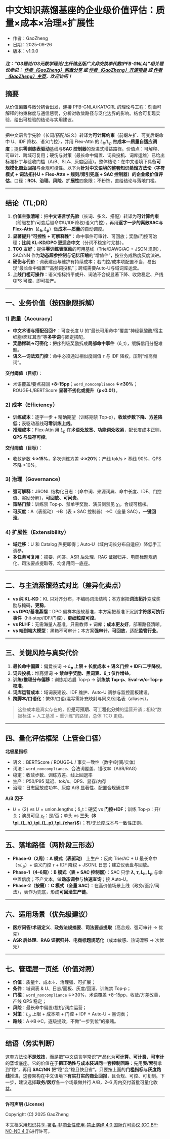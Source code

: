 ﻿# 中文知识蒸馏基座的企业级价值评估：质量×成本×治理×扩展性

- 作者：GaoZheng
- 日期：2025-09-26
- 版本：v1.0.0

#### ***注：“O3理论/O3元数学理论/主纤维丛版广义非交换李代数(PFB-GNLA)”相关理论参见： [作者（GaoZheng）网盘分享](https://drive.google.com/drive/folders/1lrgVtvhEq8cNal0Aa0AjeCNQaRA8WERu?usp=sharing) 或 [作者（GaoZheng）开源项目](https://github.com/CTaiDeng/open_meta_mathematical_theory) 或 [作者（GaoZheng）主页](https://mymetamathematics.blogspot.com)，欢迎访问！***

## 摘要
从价值偏置与微分耦合出发，连接 PFB-GNLA/KAT/GRL 的理论与工程：刻画可解释的约束梯度与通信惩罚，分析对收敛路径与泛化边界的影响。结合可复现实验，给出可检验的结论与实用建议。

---

把中文语言学先验（长词/搭配/歧义）转译为**可计算约束**（前缀左扩、可变后缀命中 U、IDF 降权、语义门控），并用 Flex-Attn 的 $L_h/L_p$ 做**成本—质量自适应调度**；提供**零训练表驱动**基线与**SAC 控制器**的渐进式增益路径。价值点：可解释、可审计、跨域可复用；硬伤与对策（最长命中偏置、词典投机、词库运维）已给出标准补丁与验收门槛（A/B、SLA、灰度回滚）。整体结论：在中文语境下具备**可规模化商业回报**与合规可控性。以下为**针对中文语境的整套知识蒸馏方法论（字符模式 + 词法拓扑U + Flex‑Attn + 规则/索引兜底 + SAC 控制器）**的**企业级价值评估**。口径：**ROI、治理、风险、扩展性**四象限；不粉饰，直给结论与落地门槛。

---

## 结论（TL;DR）

1. **价值主张清晰**：把**中文语言学先验**（长词、多义、搭配）转译为**可计算约束**（前缀左扩/可变后缀命中U/IDF降权/语义门控），再用**逐字一步的离散SAC**与**Flex‑Attn（$L_h,L_p$**）做**成本—质量**的自动调度。
2. **显著提升“可控性 + 可解释性”**：命中事件可审计、可回放；奖励/门控可治理；**比纯 KL‑KD/DPO 更适合中文**（分词不稳定时尤甚）。
3. **TCO 友好**：提供**零训练表驱动**的可用基线（Trie/DAWG/AC + JSON 规则），SAC/NN 作为**动态超参控制与记忆压缩**的“增值件”，按业务成熟度灰度演进。
4. **硬伤与代价**：词表建设与维护有持续成本；若门控/成本项配置不当，易出现“最长命中偏置”“高频词投机”；跨域需要Auto‑U与域词库运营。
5. **上线门槛可操作**：语义指标持平或升、词法不合规显著下降、收敛稳定、产线 QPS 可控，即可投产。

---

## 一、业务价值（按四象限拆解）

### 1) 质量（Accuracy）

* **中文术语与搭配召回↑**：可变长度 U 的“最长可用命中”覆盖“神经氨酸酶/宿主细胞/面红耳赤”等**多字词**与固定搭配。
* **奖励稀疏→可密化**：把序列级奖励拆成**局部命中事件**（δ_t），缓解信用分配难题。
* **语义—词法双门控**：命中必须通过相似度阈值 $\tau$ 与 IDF 降权，压制“堆高频词”。

**交付阈值（目标）**：

* 术语覆盖/要点召回 **+8–15pp**；`word_noncompliance` **↓≥30%**；ROUGE‑L/BERTScore **显著不劣化或提升（p<0.01）**。

### 2) 成本（Efficiency）

* **训练成本**：逐字一步 + 精确期望（训练期禁 Top‑p），**收敛步数下降、方差降低**；表驱动基线**可零训练上线**。
* **推理成本**：Flex‑Attn 用 $L_p$ 在**术语处放宽、功能词处收紧**，配长度成本正则，**QPS 与显存可控**。

**交付阈值（目标）**：

* 收敛步数 **↓≥15%**，多次训练方差 **↓≥20%**；产线 tok/s ≥ 基线 90%，QPS 不降 >10%。

### 3) 治理（Governance）

* **强可解释**：JSONL 结构化日志：{命中词、来源词典、命中长度、IDF、门控值、奖励分解}，**可回放、可问责**。
* **策略门禁**：训练禁 Top‑p、禁单字奖励、演员侧禁见 $\chi_t$，合规可稽核。
* **可灰度**：A（表驱动）→B（表 + SAC 控制器）→C（全量 SAC），**一键回滚**。

### 4) 扩展性（Extensibility）

* **域迁移**：U 和 Catalog 热更即得；Auto‑U（域内词长分布自适应）降低手工调参。
* **多任务可复用**：摘要、问答、ASR 后处理、RAG 证据归并、电商标题规范化、司法要点提取等，均复用同一底座。

---

## 二、与主流蒸馏范式对比（差异化卖点）

* **vs 纯 KL‑KD**：KL 只对齐分布，不编码词法结构；本方案把**词法拓扑**变成奖励与掩码，**更稳**。
* **vs DPO/基准蒸馏**：DPO 偏样本级软基准，本方案把基准下沉到**字符级可执行事件**（hit‑stop/IDF/门控），**更细粒度可控**。
* **vs RLHF**：无需海量人基准，只需教师 + 词库；**成本更友好**，部署路径清晰。
* **vs 端到端大模型**：黑箱不可审计；本方案**强审计、可回放**，适配**监管行业**。

---

## 三、关键风险与真实代价

1. **最长命中偏置**：偏爱长词 → **$L_p$ 上限 + 长度成本 + 语义门控 + IDF/二字降权**。
2. **词典投机**：堆高频词 → **禁单字奖励、黑词表、δ_t 仅作增益**。
3. **训练/推理分布偏移**：训练期若启 Top‑p → **训练禁 Top‑p、Eval‑w/o‑Top‑p 校准**。
4. **词库运营成本**：域词表建设、IDF 维护、Auto‑U 调参与监控面板建设。
5. **跨脚本/口语化**：繁体/口语/混写需补充映射与同义/别名表（aliases）。

> 这些成本是真实存在的，但**是可预期、可工程化分摊**的运营开销；相较“数据标注 + 人工基准 + 重训练”的路径，总体 TCO 更稳。

---

## 四、量化评估框架（上管会口径）

**北极星指标**

* 语义：BERTScore / ROUGE‑L / 事实一致性（数字/时间/实体）
* 词法：`word_noncompliance`、合法词覆盖、错改率（ASR/RAG）
* 稳定：收敛步数、训练方差、线上回退率
* 生产：P50/P95 延迟、tok/s、QPS、显存/内存
* 治理：日志回放成功率、灰度 A/B 显著性、配置合规通过率

**A/B 因子**

* $U=\{2\}$ vs $U=\text{union.lengths}$；δ_t：硬奖 vs **门控+IDF**；训练 Top‑p：开/关；演员可见 $\chi_t$：是/否；单头 vs **三头（$ \pi_{L_h},\pi_{L_p},\pi_{char}$**）；有/无长度成本与一致性正则。

---

## 五、落地路径（两阶段三形态）

* **Phase‑0（2周）**：**A 模式（表驱动）** 上生产：反向 Trie/AC + U 最长命中（≤$L_p$）+ 语义门控 $\tau$ + IDF 降权 + JSONL 日志；建立仪表盘与回放。
* **Phase‑1（4–6周）**：**B 模式（表 + SAC 控制器）**：SAC 只学 **$\lambda,\tau,L_h,L_p$** 与命中置信度；不产文本，做**动态调参**与**快速查询**；接 Auto‑U。
* **Phase‑2（按需）**：**C 模式（全量 SAC）**：在高价值场景上线（政务/医疗/司法），表作为兜底，形成**可回滚生产链**。

---

## 六、适用场景（优先级建议）

* **医疗问答/术语定义**、**政务法规摘要**、**司法要点提取**（高合规、强可审计 → 优先）
* **ASR 后处理**、**RAG 证据归并**、**电商标题规范化**（成本敏感、热词漂移 → 次优先）

---

## 七、管理层一页纸（价值对照）

* **价值**：质量↑、成本↓、治理强、可扩展；
* **条件**：域词表 & U、日志/面板、灰度/回滚、训练禁 Top‑p；
* **门槛**：`word_noncompliance` ↓≥30%，术语覆盖 +8–15pp，收敛/方差改善，产线 QPS 稳定；
* **风险**：最长命中偏置/投机/词库运营；
* **对策**：$L_p$ 上限 + 成本项 + 门控 + IDF + Auto‑U + 黑词表；
* **路线**：A→B→C，逐级提效，不做“一步到位”的豪赌。

---

## 结语（务实判断）

这套方法论**不是炫技**，而是把“中文语言学常识”产品化为**可计算、可计费、可审计**的蒸馏底座。它的价值在于**把正确性与成本装进同一套控制回路**：先用**表/索引**拿到“稳”，再用 **SAC/NN** 把“稳”变“稳且快且省”。只要按上面的**门槛指标**与**灰度路线**推进，这套架构在中文语境下**有实打实的商业回报**，且合规、可控、可复制。下一步，建议选择**政务/医疗**各一个场景做并行 A/B，2–6 周内交付首批可量化收益。

---

**许可声明 (License)**

Copyright (C) 2025 GaoZheng

本文档采用[知识共享-署名-非商业性使用-禁止演绎 4.0 国际许可协议 (CC BY-NC-ND 4.0)](https://creativecommons.org/licenses/by-nc-nd/4.0/deed.zh-Hans)进行许可。
